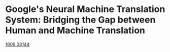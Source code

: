 # Google's Neural Machine Translation System: Bridging the Gap between Human and Machine Translation
[1609.08144](https://arxiv.org/abs/1609.08144)
